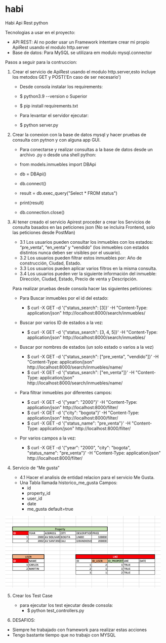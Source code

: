 # habi

Habi Api Rest python

Tecnologias a usar en el proyecto:
- API REST:
    Al no poder usar un Framework intentare crear mi propio ApiRest usando el modulo http.server
- Base de datos:
    Para MySQL se utilizara em modulo mysql.connector

Pasos a seguir para la contruccion:

1. Crear el servicio de ApiRest usando el modulo http.server,esto incluye los metodos GET y POST('En caso de ser necesario')
    - Desde consola instalar los requirements:
     - $ python3.9 --version o Superior
     - $ pip install requirements.txt

    - Para levantar el servidor ejecutar:
     - $ python server.py

2. Crear la conexion con la base de datos mysql y hacer pruebas de consulta con pytnon y con alguna app GUI.
    - Para conectarse y realizar consultas a la base de datos desde un archivo .py o desde una shell python:

     - from models.inmuebles import DBApi

      - db = DBApi()
      - db.connect()
      - result = db.exec_query("Select * FROM status")
      - print(result)
      - db.connection.close()

3. Al tener creado el servicio Apirest proceder a crear los Servicios de consulta basados en las peticiones json (No se incluira Frontend, solo las peticiones desde PostMan)
    - 3.1 Los usuarios pueden consultar los inmuebles con los estados: “pre_venta”, “en_venta” y “vendido” (los inmuebles con estados distintos nunca deben ser visibles por el usuario).
    - 3.2 Los usuarios pueden filtrar estos inmuebles por: Año de construcción, Ciudad, Estado.
    - 3.3 Los usuarios pueden aplicar varios filtros en la misma consulta.
    - 3.4 Los usuarios pueden ver la siguiente información del inmueble: Dirección, Ciudad, Estado, Precio de venta y Descripción.

    Para realizar pruebas desde consola hacer las siguientes peticiones:
    - Para Buscar inmuebles por el id del estado:
      - $ curl -X GET -d '{"status_search": [3]}' -H "Content-Type: application/json" http://localhost:8000/search/inmuebles/

    - Buscar por varios ID de estados a la vez:
      - $ curl -X GET -d '{"status_search": [3, 4, 5]}' -H "Content-Type: application/json" http://localhost:8000/search/inmuebles/

    - Buscar por nombres de estados (un solo estado o varios a la vez)
      - $ curl -X GET -d '{"status_search": ["pre_venta", "vendido"]}' -H "Content-Type: application/json" http://localhost:8000/search/inmuebles/name/
      - $ curl -X GET -d '{"status_search": ["en_venta"]}' -H "Content-Type: application/json" http://localhost:8000/search/inmuebles/name/

    - Para filtrar inmuebles por diferentes campos:
      - $ curl -X GET -d '{"year": "2000"}' -H "Content-Type: application/json" http://localhost:8000/filter/
      - $ curl -X GET -d '{"city": "bogota"}' -H "Content-Type: application/json" http://localhost:8000/filter/
      - $ curl -X GET -d '{"status_name": "pre_venta"}' -H "Content-Type: application/json" http://localhost:8000/filter/

    - Por varios campos a la vez:
      - $ curl -X GET -d '{"year": "2000", "city": "bogota", "status_name": "pre_venta"}' -H "Content-Type: application/json" http://localhost:8000/filter/

4. Servicio de “Me gusta”
    - 4.1 Hacer el analisis de entidad relacion para el servicio Me Gusta.
    - Una Tabla llamada historico_me_gusta
        Campos:
        - id
        - property_id
        - user_id
        - date
        - me_gusta default=true
        
![image](https://github.com/foxcarlos/habi/blob/main/relacion.png)


5. Crear los Test Case
    - para ejecutar los test ejecutar desde consola:
      - $ python test_controllers.py


6. DESAFIOS:
  - Siempre he trabajado con framework para realizar estas acciones
  - Tengo bastante tiempo que no trabajo con MYSQL
